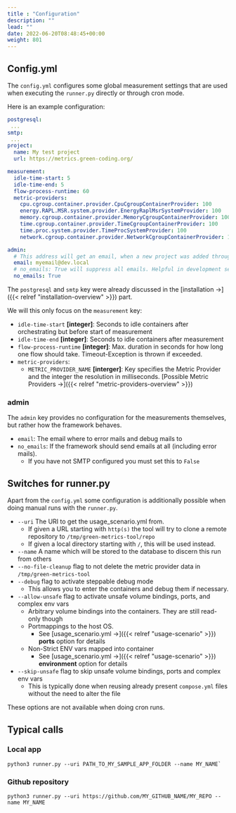 ```yaml
---
title : "Configuration"
description: ""
lead: ""
date: 2022-06-20T08:48:45+00:00
weight: 801
---
```


## Config.yml

The `config.yml` configures some global measurement settings that are used when
executing the `runner.py` directly or through cron mode.

Here is an example configuration:

```yaml
postgresql:
 ...
smtp:
 ...
project:
  name: My test project
  url: https://metrics.green-coding.org/

measurement:
  idle-time-start: 5
  idle-time-end: 5
  flow-process-runtime: 60
  metric-providers:
    cpu.cgroup.container.provider.CpuCgroupContainerProvider: 100
    energy.RAPL.MSR.system.provider.EnergyRaplMsrSystemProvider: 100
    memory.cgroup.container.provider.MemoryCgroupContainerProvider: 100
    time.cgroup.container.provider.TimeCgroupContainerProvider: 100
    time.proc.system.provider.TimeProcSystemProvider: 100
    network.cgroup.container.provider.NetworkCgroupContainerProvider: 100

admin:
  # This address will get an email, when a new project was added through the frontend
  email: myemail@dev.local
  # no_emails: True will suppress all emails. Helpful in development servers
  no_emails: True

```

The `postgresql` and `smtp` key were already discussed in the [installation →]({{< relref "installation-overview" >}}) part.

We will this only focus on the `measurement` key:

- `idle-time-start` **[integer]**: Seconds to idle containers after orchestrating but before start of measurement
- `idle-time-end` **[integer]**: Seconds to idle containers after measurement
- `flow-process-runtime` **[integer]**: Max. duration in seconds for how long one flow should take. Timeout-Exception is thrown if exceeded.
- `metric-providers`:
    + `METRIC_PROVIDER_NAME` **[interger]**: Key specifies the Metric Provider and the integer the resolution in milliseconds. [Possible Metric Providers →]({{< relref "metric-providers-overview" >}})


### admin

The `admin` key provides no configuration for the measurements themselves, but rather how
the framework behaves.

- `email`: The email where to error mails and debug mails to
- `no_emails`: If the framework should send emails at all (including error mails). 
    + If you have not SMTP configured you must set this to `False`

## Switches for runner.py

Apart from the `config.yml` some configuration is additionally possible when doing manual runs
with the `runner.py`.


- `--uri` The URI to get the usage_scenario.yml from. 
    + If given a URL starting with `http(s)` the tool will try to clone a remote repository to `/tmp/green-metrics-tool/repo`
    + If given a local directory starting with `/`, this will be used instead.
- `--name` A name which will be stored to the database to discern this run from others
- `--no-file-cleanup` flag to not delete the metric provider data in `/tmp/green-metrics-tool`
- `--debug` flag to activate steppable debug mode
    + This allows you to enter the containers and debug them if necessary.
- `--allow-unsafe` flag to activate unsafe volume bindings, ports, and complex env vars
    + Arbitrary volume bindings into the containers. They are still read-only though
    + Portmappings to the host OS. 
        * See [usage_scenario.yml →]({{< relref "usage-scenario" >}}) **ports** option for details
    + Non-Strict ENV vars mapped into container
        * See [usage_scenario.yml →]({{< relref "usage-scenario" >}}) **environment** option for details
- `--skip-unsafe` flag to skip unsafe volume bindings, ports and complex env vars
    + This is typically done when reusing already present `compose.yml` files without the need to alter the file

These options are not available when doing cron runs.

## Typical calls
### Local app
```console
python3 runner.py --uri PATH_TO_MY_SAMPLE_APP_FOLDER --name MY_NAME`
```
### Github repository
```console
python3 runner.py --uri https://github.com/MY_GITHUB_NAME/MY_REPO --name MY_NAME
```